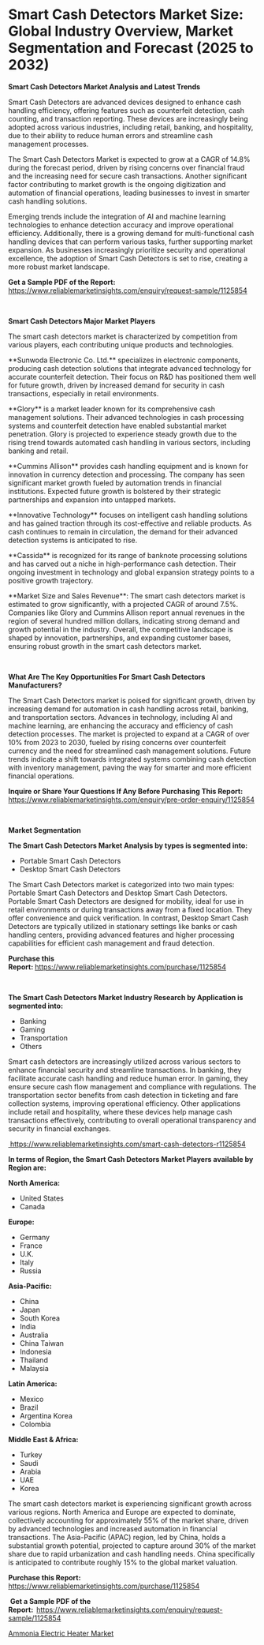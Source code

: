 <p><h1>Smart Cash Detectors Market Size: Global Industry Overview, Market Segmentation and Forecast (2025 to 2032)</h1></p><p><strong>Smart Cash Detectors Market Analysis and Latest Trends</strong></p>
<p><p>Smart Cash Detectors are advanced devices designed to enhance cash handling efficiency, offering features such as counterfeit detection, cash counting, and transaction reporting. These devices are increasingly being adopted across various industries, including retail, banking, and hospitality, due to their ability to reduce human errors and streamline cash management processes.</p><p>The Smart Cash Detectors Market is expected to grow at a CAGR of 14.8% during the forecast period, driven by rising concerns over financial fraud and the increasing need for secure cash transactions. Another significant factor contributing to market growth is the ongoing digitization and automation of financial operations, leading businesses to invest in smarter cash handling solutions. </p><p>Emerging trends include the integration of AI and machine learning technologies to enhance detection accuracy and improve operational efficiency. Additionally, there is a growing demand for multi-functional cash handling devices that can perform various tasks, further supporting market expansion. As businesses increasingly prioritize security and operational excellence, the adoption of Smart Cash Detectors is set to rise, creating a more robust market landscape.</p></p>
<p><strong>Get a Sample PDF of the Report:&nbsp;</strong> <a href="https://www.reliablemarketinsights.com/enquiry/request-sample/1125854?utm_campaign=2738&utm_medium=2&utm_source=Github&utm_content=ia&utm_term=24022025&utm_id=smart-cash-detectors">https://www.reliablemarketinsights.com/enquiry/request-sample/1125854</a></p>
<p>&nbsp;</p>
<p><strong>Smart Cash Detectors Major Market Players</strong></p>
<p><p>The smart cash detectors market is characterized by competition from various players, each contributing unique products and technologies. </p><p>**Sunwoda Electronic Co. Ltd.** specializes in electronic components, producing cash detection solutions that integrate advanced technology for accurate counterfeit detection. Their focus on R&D has positioned them well for future growth, driven by increased demand for security in cash transactions, especially in retail environments.</p><p>**Glory** is a market leader known for its comprehensive cash management solutions. Their advanced technologies in cash processing systems and counterfeit detection have enabled substantial market penetration. Glory is projected to experience steady growth due to the rising trend towards automated cash handling in various sectors, including banking and retail.</p><p>**Cummins Allison** provides cash handling equipment and is known for innovation in currency detection and processing. The company has seen significant market growth fueled by automation trends in financial institutions. Expected future growth is bolstered by their strategic partnerships and expansion into untapped markets.</p><p>**Innovative Technology** focuses on intelligent cash handling solutions and has gained traction through its cost-effective and reliable products. As cash continues to remain in circulation, the demand for their advanced detection systems is anticipated to rise.</p><p>**Cassida** is recognized for its range of banknote processing solutions and has carved out a niche in high-performance cash detection. Their ongoing investment in technology and global expansion strategy points to a positive growth trajectory.</p><p>**Market Size and Sales Revenue**: The smart cash detectors market is estimated to grow significantly, with a projected CAGR of around 7.5%. Companies like Glory and Cummins Allison report annual revenues in the region of several hundred million dollars, indicating strong demand and growth potential in the industry. Overall, the competitive landscape is shaped by innovation, partnerships, and expanding customer bases, ensuring robust growth in the smart cash detectors market.</p></p>
<p>&nbsp;</p>
<p><strong>What Are The Key Opportunities For Smart Cash Detectors Manufacturers?</strong></p>
<p><p>The Smart Cash Detectors market is poised for significant growth, driven by increasing demand for automation in cash handling across retail, banking, and transportation sectors. Advances in technology, including AI and machine learning, are enhancing the accuracy and efficiency of cash detection processes. The market is projected to expand at a CAGR of over 10% from 2023 to 2030, fueled by rising concerns over counterfeit currency and the need for streamlined cash management solutions. Future trends indicate a shift towards integrated systems combining cash detection with inventory management, paving the way for smarter and more efficient financial operations.</p></p>
<p><strong>Inquire or Share Your Questions If Any Before Purchasing This Report:</strong> <a href="https://www.reliablemarketinsights.com/enquiry/pre-order-enquiry/1125854?utm_campaign=2738&utm_medium=2&utm_source=Github&utm_content=ia&utm_term=24022025&utm_id=smart-cash-detectors">https://www.reliablemarketinsights.com/enquiry/pre-order-enquiry/1125854</a></p>
<p>&nbsp;</p>
<p><strong>Market Segmentation</strong></p>
<p><strong>The Smart Cash Detectors Market Analysis by types is segmented into:</strong></p>
<p><ul><li>Portable Smart Cash Detectors</li><li>Desktop Smart Cash Detectors</li></ul></p>
<p><p>The Smart Cash Detectors market is categorized into two main types: Portable Smart Cash Detectors and Desktop Smart Cash Detectors. Portable Smart Cash Detectors are designed for mobility, ideal for use in retail environments or during transactions away from a fixed location. They offer convenience and quick verification. In contrast, Desktop Smart Cash Detectors are typically utilized in stationary settings like banks or cash handling centers, providing advanced features and higher processing capabilities for efficient cash management and fraud detection.</p></p>
<p><strong>Purchase this Report:&nbsp;</strong><a href="https://www.reliablemarketinsights.com/purchase/1125854?utm_campaign=2738&utm_medium=2&utm_source=Github&utm_content=ia&utm_term=24022025&utm_id=smart-cash-detectors">https://www.reliablemarketinsights.com/purchase/1125854</a></p>
<p>&nbsp;</p>
<p><strong>The Smart Cash Detectors Market Industry Research by Application is segmented into:</strong></p>
<p><ul><li>Banking</li><li>Gaming</li><li>Transportation</li><li>Others</li></ul></p>
<p><p>Smart cash detectors are increasingly utilized across various sectors to enhance financial security and streamline transactions. In banking, they facilitate accurate cash handling and reduce human error. In gaming, they ensure secure cash flow management and compliance with regulations. The transportation sector benefits from cash detection in ticketing and fare collection systems, improving operational efficiency. Other applications include retail and hospitality, where these devices help manage cash transactions effectively, contributing to overall operational transparency and security in financial exchanges.</p></p>
<p><a href="https://www.reliablemarketinsights.com/smart-cash-detectors-r1125854?utm_campaign=2738&utm_medium=2&utm_source=Github&utm_content=ia&utm_term=24022025&utm_id=smart-cash-detectors">&nbsp;https://www.reliablemarketinsights.com/smart-cash-detectors-r1125854</a></p>
<p><strong>In terms of Region, the Smart Cash Detectors Market Players available by Region are:</strong></p>
<p>
    <p> <strong> North America: </strong>
        <ul>
            <li>United States</li>
            <li>Canada</li>
        </ul>
        </p> 
    <p> <strong> Europe: </strong>
        <ul>
            <li>Germany</li>
            <li>France</li>
            <li>U.K.</li>
            <li>Italy</li>
            <li>Russia</li>
        </ul>
        </p> 
    <p> <strong> Asia-Pacific: </strong>
        <ul>
            <li>China</li>
            <li>Japan</li>
            <li>South Korea</li>
            <li>India</li>
            <li>Australia</li>
            <li>China Taiwan</li>
            <li>Indonesia</li>
            <li>Thailand</li>
            <li>Malaysia</li>
        </ul>
        </p> 
    <p> <strong> Latin America: </strong>
        <ul>
            <li>Mexico</li>
            <li>Brazil</li>
            <li>Argentina Korea</li>
            <li>Colombia</li>
        </ul>
        </p> 
    <p> <strong> Middle East & Africa: </strong>
        <ul>
            <li>Turkey</li>
            <li>Saudi</li>
            <li>Arabia</li>
            <li>UAE</li>
            <li>Korea</li>
        </ul>
    </p>
    </p>
<p><p>The smart cash detectors market is experiencing significant growth across various regions. North America and Europe are expected to dominate, collectively accounting for approximately 55% of the market share, driven by advanced technologies and increased automation in financial transactions. The Asia-Pacific (APAC) region, led by China, holds a substantial growth potential, projected to capture around 30% of the market share due to rapid urbanization and cash handling needs. China specifically is anticipated to contribute roughly 15% to the global market valuation.</p></p>
<p><strong>Purchase this Report: </strong><a href="https://www.reliablemarketinsights.com/purchase/1125854?utm_campaign=2738&utm_medium=2&utm_source=Github&utm_content=ia&utm_term=24022025&utm_id=smart-cash-detectors">https://www.reliablemarketinsights.com/purchase/1125854</a></p>
<p>&nbsp;<strong>Get a Sample PDF of the Report:&nbsp;&nbsp;</strong><a href="https://www.reliablemarketinsights.com/enquiry/request-sample/1125854?utm_campaign=2738&utm_medium=2&utm_source=Github&utm_content=ia&utm_term=24022025&utm_id=smart-cash-detectors">https://www.reliablemarketinsights.com/enquiry/request-sample/1125854</a></p>
<p><strong></strong></p>
<p><p><a href="https://github.com/saaindosya/Market-Research-Report-List-1/blob/main/ammonia-electric-heater-market.md?utm_campaign=2738&utm_medium=2&utm_source=Github&utm_content=ia&utm_term=24022025&utm_id=smart-cash-detectors">Ammonia Electric Heater Market</a></p></p>